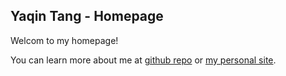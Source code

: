 ## Yaqin Tang - Homepage

Welcom to my homepage!

You can learn more about me at [github repo](http://yaqintang.github.io/) or [my personal site](http://www.yaqintang.com).
